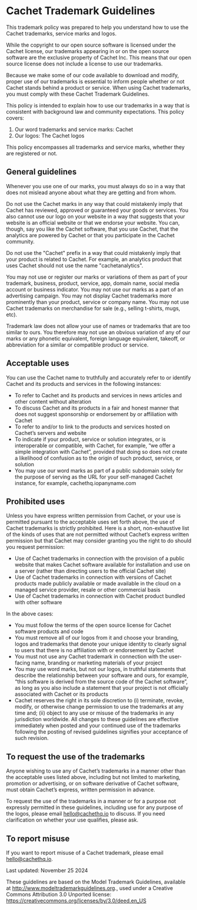 # Cachet Trademark Guidelines

This trademark policy was prepared to help you understand how to use the Cachet trademarks, service marks and logos.

While the copyright to our open source software is licensed under the Cachet license, our trademarks appearing in or on the open source software are the exclusive property of Cachet Inc. This means that our open source license does not include a license to use our trademarks.

Because we make some of our code available to download and modify, proper use of our trademarks is essential to inform people whether or not Cachet stands behind a product or service. When using Cachet trademarks, you must comply with these Cachet Trademark Guidelines.

This policy is intended to explain how to use our trademarks in a way that is consistent with background law and community expectations. This policy covers:

1. Our word trademarks and service marks: Cachet
2. Our logos: The Cachet logos

This policy encompasses all trademarks and service marks, whether they are registered or not.

## General guidelines

Whenever you use one of our marks, you must always do so in a way that does not mislead anyone about what they are getting and from whom.

Do not use the Cachet marks in any way that could mistakenly imply that Cachet has reviewed, approved or guaranteed your goods or services. You also cannot use our logo on your website in a way that suggests that your website is an official website or that we endorse your website. You can, though, say you like the Cachet software, that you use Cachet, that the analytics are powered by Cachet or that you participate in the Cachet community.

Do not use the "Cachet" prefix in a way that could mistakenly imply that your product is related to Cachet. For example, an analytics product that uses Cachet should not use the name "cachetanalytics".

You may not use or register our marks or variations of them as part of your trademark, business, product, service, app, domain name, social media account or business indicator. You may not use our marks as a part of an advertising campaign. You may not display Cachet trademarks more prominently than your product, service or company name. You may not use Cachet trademarks on merchandise for sale (e.g., selling t-shirts, mugs, etc).

Trademark law does not allow your use of names or trademarks that are too similar to ours. You therefore may not use an obvious variation of any of our marks or any phonetic equivalent, foreign language equivalent, takeoff, or abbreviation for a similar or compatible product or service.

## Acceptable uses

You can use the Cachet name to truthfully and accurately refer to or identify Cachet and its products and services in the following instances:

- To refer to Cachet and its products and services in news articles and other content without alteration
- To discuss Cachet and its products in a fair and honest manner that does not suggest sponsorship or endorsement by or affiliation with Cachet
- To refer to and/or to link to the products and services hosted on Cachet’s servers and website
- To indicate if your product, service or solution integrates, or is interoperable or compatible, with Cachet, for example, “we offer a simple integration with Cachet”, provided that doing so does not create a likelihood of confusion as to the origin of such product, service, or solution
- You may use our word marks as part of a public subdomain solely for the purpose of serving as the URL for your self-managed Cachet instance, for example, cachethq.iopanyname.com

## Prohibited uses

Unless you have express written permission from Cachet, or your use is permitted pursuant to the acceptable uses set forth above, the use of Cachet trademarks is strictly prohibited. Here is a short, non-exhaustive list of the kinds of uses that are not permitted without Cachet’s express written permission but that Cachet may consider granting you the right to do should you request permission:

- Use of Cachet trademarks in connection with the provision of a public website that makes Cachet software available for installation and use on a server (rather than directing users to the official Cachet site)
- Use of Cachet trademarks in connection with versions of Cachet products made publicly available or made available in the cloud on a managed service provider, resale or other commercial basis
- Use of Cachet trademarks in connection with Cachet product bundled with other software

In the above cases:

- You must follow the terms of the open source license for Cachet software products and code
- You must remove all of our logos from it and choose your branding, logos and trademarks that denote your unique identity to clearly signal to users that there is no affiliation with or endorsement by Cachet
- You must not use any Cachet trademark in connection with the user-facing name, branding or marketing materials of your project
- You may use word marks, but not our logos, in truthful statements that describe the relationship between your software and ours, for example, “this software is derived from the source code of the Cachet software”, as long as you also include a statement that your project is not officially associated with Cachet or its products
- Cachet reserves the right in its sole discretion to (i) terminate, revoke, modify, or otherwise change permission to use the trademarks at any time and; (ii) object to any use or misuse of the trademarks in any jurisdiction worldwide. All changes to these guidelines are effective immediately when posted and your continued use of the trademarks following the posting of revised guidelines signifies your acceptance of such revision.

## To request the use of the trademarks

Anyone wishing to use any of Cachet’s trademarks in a manner other than the acceptable uses listed above, including but not limited to marketing, promotion or advertising, or on software derivative of Cachet software, must obtain Cachet’s express, written permission in advance.

To request the use of the trademarks in a manner or for a purpose not expressly permitted in these guidelines, including use for any purpose of the logos, please email [hello@cachethq.io](mailto:hello@cachethq.io) to discuss. If you need clarification on whether your use qualifies, please ask.

## To report misuse

If you want to report misuse of a Cachet trademark, please email [hello@cachethq.io](mailto:hello@cachethq.io).

Last updated: November 25 2024

These guidelines are based on the Model Trademark Guidelines, available at http://www.modeltrademarkguidelines.org., used under a Creative Commons Attribution 3.0 Unported license: https://creativecommons.org/licenses/by/3.0/deed.en_US